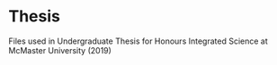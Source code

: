 # Thesis
Files used in Undergraduate Thesis for Honours Integrated Science at McMaster University (2019)
